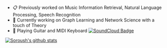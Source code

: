 - 📋 Previously worked on Music Information Retrieval, Natural Language Processing, Speech Recognition
- 🔭 Currently working on Graph Learning and Network Science with a touch of Theory
- 🎸 Playing Guitar and MIDI Keyboard       [![SoundCloud Badge](https://img.shields.io/badge/listen-soundcloud-orange)](https://soundcloud.com/dream-s-catcher)


[![Soroush's github stats](https://github-readme-stats.vercel.app/api?username=s-omranpour&theme=tokyonight&show_icons=true)](https://github.com/anuraghazra/github-readme-stats)

